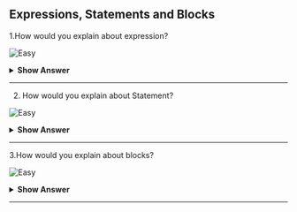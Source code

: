 ## Expressions, Statements and Blocks

1.How would you explain about expression?

![Easy](https://github.com/revaturelabs/interviewquestions/blob/dev/ComplexityTags/simple%20(2).svg)
<details>
  <summary> <b> Show Answer </b></summary>
<blockquote>

- An expression is madeup of variable, constants and operators.

	**Example**
    ```java
    System.out.println(variable1==variable2);
    ```
- The above statement will return boolean value based whether they are equal or not.

	**Example**

    		`x + y*8 + 5/Z`
- In this expression, we have to seperate them by using brackets else it will executes in bodmos rule.
- We can give the expression using brackets based on our requirements like `(x + y)*((8 + 5)/Z)`
</details>
</blockquote>

---

2. How would you explain about Statement?

![Easy](https://github.com/revaturelabs/interviewquestions/blob/dev/ComplexityTags/simple%20(2).svg)
<details>
  <summary> <b> Show Answer </b></summary>
<blockquote>
	
- Statements are like sentences in a language.
- We can use semicolon to seperate the statements(;).
- There are for four types of statements.	
  - Assignment statement : To Assign the values to varaible
  - Increment or decreament statement : `++` or `--`
  - Method invocations statement - Calling the method
  - Object creation statement - Object created with reference
</details>
</blockquote>

---

3.How would you explain about blocks?

![Easy](https://github.com/revaturelabs/interviewquestions/blob/dev/ComplexityTags/simple%20(2).svg)
<details>
  <summary> <b> Show Answer </b></summary>
<blockquote>

- A block starts with braces open and end with braces close.
- All the open braces should be balanced by close braces.
    
```java
public class Example {// opening class
	public static void main(String[] args) {// opening method
		System.out.println("Hello");
	}// closing method
}// closing class
```
</details>
</blockquote>

---
